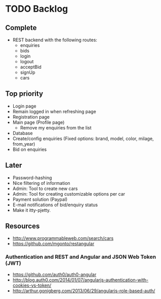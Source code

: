 TODO Backlog
=========

## Complete
* REST backend with the following routes:
  - enquiries
  - bids
  - login
  - logout
  - acceptBid
  - signUp
  - cars

## Top priority
* Login page
* Remain logged in when refreshing page
* Registration page
* Main page (Profile page)
  - Remove my enquiries from the list
* Database
* Create/config enquiries (Fixed options: brand, model, color, milage, from_year)
* Bid on enquiries

## Later
* Password-hashing
* Nice filtering of information
* Admin: Tool to create new cars
* Admin: Tool for creating customizable options per car
* Payment solution (Paypal)
* E-mail notifications of bid/enquiry status
* Make it itty-pjetty.

## Resources
* http://www.programmableweb.com/search/cars
* https://github.com/mgonto/restangular

### Authentication and REST and Angular and JSON Web Token (JWT)
* https://github.com/auth0/auth0-angular
* http://blog.auth0.com/2014/01/07/angularjs-authentication-with-cookies-vs-token/
* http://arthur.gonigberg.com/2013/06/29/angularjs-role-based-auth/